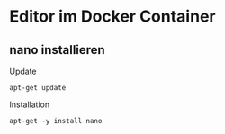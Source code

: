 # Editor im Docker Container

## nano installieren

Update

```
apt-get update
```

Installation
```
apt-get -y install nano
```
